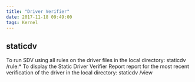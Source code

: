 ```yaml
---
title: "Driver Verifier"
date: 2017-11-18 09:49:00
tags: Kernel
---
```


staticdv
--------
To run SDV using all rules on the driver files in the local directory: 
    staticdv /rule:*
To display the Static Driver Verifier Report report for the most recent verification of the driver in the local directory: 
    staticdv /view
